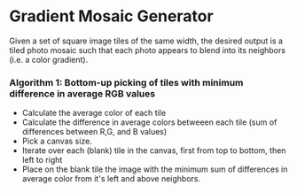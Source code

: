# Gradient Mosaic Generator

Given a set of square image tiles of the same width, the desired output is a tiled photo mosaic such that each photo appears to blend into its neighbors (i.e. a color gradient).

### Algorithm 1: Bottom-up picking of tiles with minimum difference in average RGB values
- Calculate the average color of each tile
- Calculate the difference in average colors betweeen each tile (sum of differences between R,G, and B values)
- Pick a canvas size.
- Iterate over each (blank) tile in the canvas, first from top to bottom, then left to right
- Place on the blank tile the image with the minimum sum of differences in average color from it's left and above neighbors.

